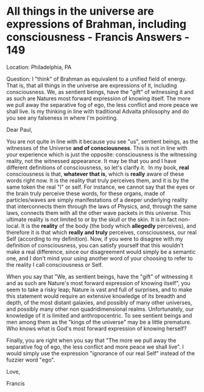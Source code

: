 # All things in the universe are expressions of Brahman, including consciousness - Francis Answers - 149

Location: Philadelphia, PA&nbsp;

Question: I "think" of Brahman as equivalent to a unified field of energy. That is, that all things in the universe are expressions of it, including consciousness. We, as sentient beings, have the "gift" of witnessing it and as such are Natures most forward expression of knowing itself. The more we pull away the separative fog of ego, the less conflict and more peace we shall live. Is my thinking in line with traditional Advaita philosophy and do you see any falseness in where I'm pointing.

Dear Paul,

You are not quite in line with it because you see "us", sentient beings, as the witnesses of the Universe **and of consciousness**. This is not in line with your experience which is just the opposite: consciousness is the witnessing reality, not the witnessed appearance. It may be that you and I have different definitions of consciousness, so let's clarify it.&nbsp; In my book, **real** consciousness is that, **whatever that is**, which is **really** aware of these words right now. It is the reality that truly perceives them, and it is by the same token the real "I" or self. For instance, we cannot say that the eyes or the brain truly perceive these words, for these organs, made of particles/waves are simply manifestations of a deeper underlying reality that interconnects them through the laws of Physics, and, through the same laws, connects them with all the other wave packets in this universe. This ultimate reality is not limited to or by the skull or the skin. It is in fact non-local. It is the **reality** of the body (the body which **allegedly** perceives), and therefore it is that which **really and truly** perceives, consciousness, our real Self (according to my definition). Now, if you were to disagree with my definition of consciousness, you can satisfy yourself that this wouldn't make a real difference, since our disagreement would simply be a semantic one, and I don't mind your using another word of your choosing to refer to the reality I call consciousness or Self.

When you say that "We, as sentient beings, have the "gift" of witnessing it and as such are Nature's most forward expression of knowing itself", you seem to take a risky leap; Nature is vast and full of surprises, and to make this statement would require an extensive knowledge of its breadth and depth, of the most distant galaxies, and possibly of many other universes, and possibly many other non quadridimensional realms. Unfortunately, our knowledge of it is limited and anthropocentric. To see sentient beings and men among them as the "kings of the universe" may be a little premature. Who knows what is God's most forward expression of knowing herself?

Finally, you are right when you say that "The more we pull away the separative fog of ego, the less conflict and more peace we shall live". I would simply use the expression "ignorance of our real Self" instead of the fuzzier word "ego".

Love,

Francis

